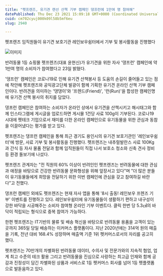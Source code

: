 ```yaml
---
title: "펫프렌즈, 유기견 랜선 산책 기부 캠페인 댕프런에 1만여 명 참여해"
datePublished: Thu Dec 23 2021 15:09:18 GMT+0000 (Coordinated Universal Time)
cuid: cm702cyuj000k09l58b5mf6eu
slug: 2940

---
```



펫프렌즈 임직원들이 유기견 보호기관 레인보우쉼터에서 기부 및 봉사활동을 진행했다

![이미지](https://cdn.hashnode.com/res/hashnode/image/upload/v1739253049452/96ad6e14-0ffb-48ea-b370-a702f331b85f.jpeg)

반려동물 1등 쇼핑몰 펫프렌즈(대표 윤현신)가 유기견을 위한 자사 '댕프런' 캠페인에 약 1만여 명의 소비자가 참여했다고 23일 밝혔다.

'댕프런' 캠페인은 코로나19로 인해 유기견 산책봉사 등 도움의 손길이 줄어들고 있는 점에 착안해 펫프렌즈와 공익광고단체 발광이 함께 기획한 유기견 온라인 산책 기부 캠페인이다. 반려견을 의미하는 '댕댕이'와 '프렌드(Friend)', '런(Run)'을 합성한 캠페인명에 유기견 산책 봉사의 취지를 담았다.

댕프런 캠페인은 참여하는 소비자가 온라인 상에서 유기견을 산책시키고 해시태그와 함께 인스타그램에 게시글을 업로드하면 게시물 1건당 사료 100g이 기부된다. 코로나19 시대에 펫테크 기업으로서 재미를 더한 온라인 캠페인으로 유기동물을 위한 관심과 동참을 이끌어냈다는 평가를 받고 있다.

펫프렌즈는 댕프런 캠페인을 통해 최근 경기도 용인시의 유기견 보호기관인 '레인보우쉼터'에 방문, 사료 기부 및 봉사활동을 진행했다. 펫프렌즈는 내추럴발란스 사료 100Kg과 간식 등 자사 물품 전달과 함께 임직원들이 직접 나서 보호소 청소와 신축 견사 정비 등 환경 돌보기에 나섰다.

펫프렌즈 관계자는 "전 직원의 60% 이상이 반려인인 펫프렌즈는 반려동물에 대한 관심과 애정을 바탕으로 건강한 반려동물 문화형성을 위해 앞장서고 있다"며 "더 많은 분들이 유기동물들에게 희망을 전달하기 위한 이번 캠페인에 관심을 갖고 참여하길 바란다"고 전했다.

댕프런 캠페인 외에도 펫프렌즈는 현재 자사 앱을 통해 '8시 출동! 레인보우 프렌즈 기부' 이벤트를 진행하고 있다. 레인보우쉼터에 유기동물들이 생활하기 편하고 내구성이 강한 바닥을 시공해주는 소비자 참여형 온라인 기부 이벤트다. 클릭 한번 당 5.3㎠의 바닥이 적립되는 형식으로 중복 참여가 가능하다.

한편 펫프렌즈는 IT기반의 물류 및 배송 혁신을 바탕으로 반려동물 용품을 고객이 있는 곳까지 365일 당일 배송하는 이커머스 플랫폼이다. 지난 2020년에는 314억 원의 매출을 기록, 전년 대비 168.4% 성장하며 매출액 기준 1위 펫커머스로서의 자리를 공고히 했다.

펫프렌즈는 70만개의 차별화된 반려동물 데이터, 수의사 및 전문가와의 지속적 협업, 업계 최고 수준의 테크 활용 그리고 반려동물을 진심으로 사랑하는 최고급 인재와 함께 공감과 진정성이 담긴 차별화된 상품과 서비스로 1등 펫커머스 회사를 넘어 1등 펫플랫폼으로 발돋움하고 있다.